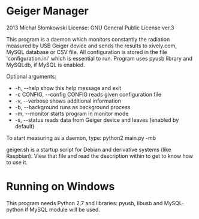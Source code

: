 Geiger Manager
==============
2013 Michał Słomkowski
License: GNU General Public License ver.3

This program is a daemon which monitors constantly the radiation measured by USB Geiger device and sends the results to xively.com, MySQL database or CSV file. All configuration is stored in the file 'configuration.ini' which is essential to run. Program uses pyusb library and MySQLdb, if MySQL is enabled.

Optional arguments:
*  -h, --help            show this help message and exit
* -c CONFIG, --config CONFIG
                        reads given configuration file
*  -v, --verbose         shows additional information
*  -b, --background      runs as background process
*  -m, --monitor         starts program in monitor mode
*  -s, --status          reads data from Geiger device and leaves (enabled by
                        default)

To start measuring as a daemon, type:
python2 main.py -mb

geiger.sh is a startup script for Debian and derivative systems (like Raspbian). View that file and read the description within to get to know how to use it.

Running on Windows
==================

This program needs Python 2.7 and libraries: pyusb, libusb and MySQL-python if MySQL module will be used.
